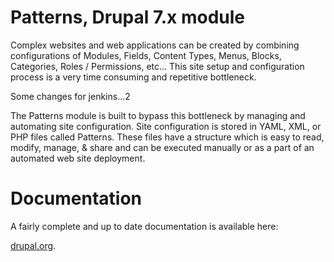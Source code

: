 # Patterns, Drupal 7.x module

Complex websites and web applications can be created by combining
configurations of Modules, Fields, Content Types, Menus, Blocks,
Categories, Roles / Permissions, etc... This site setup and
configuration process is a very time consuming and repetitive
bottleneck.

Some changes for jenkins...2

The Patterns module is built to bypass this bottleneck by managing and
automating site configuration. Site configuration is stored in YAML, XML, or
PHP files called Patterns. These files have a structure which is
easy to read, modify, manage, & share and can be executed manually or as
a part of an automated web site deployment.

# Documentation

A fairly complete and up to date documentation is available here:

[drupal.org](http://drupal.org/node/1464118).
